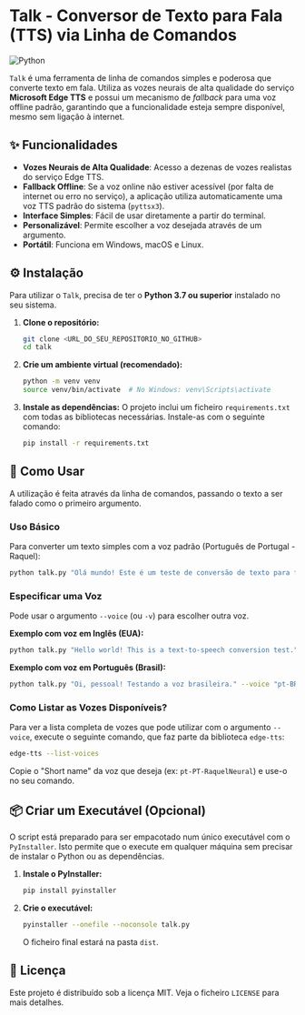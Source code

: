 # Talk - Conversor de Texto para Fala (TTS) via Linha de Comandos

![Python](https://img.shields.io/badge/Python-3.7%2B-blue.svg)

`Talk` é uma ferramenta de linha de comandos simples e poderosa que converte texto em fala. Utiliza as vozes neurais de alta qualidade do serviço **Microsoft Edge TTS** e possui um mecanismo de _fallback_ para uma voz offline padrão, garantindo que a funcionalidade esteja sempre disponível, mesmo sem ligação à internet.

## ✨ Funcionalidades

- **Vozes Neurais de Alta Qualidade**: Acesso a dezenas de vozes realistas do serviço Edge TTS.
- **Fallback Offline**: Se a voz online não estiver acessível (por falta de internet ou erro no serviço), a aplicação utiliza automaticamente uma voz TTS padrão do sistema (`pyttsx3`).
- **Interface Simples**: Fácil de usar diretamente a partir do terminal.
- **Personalizável**: Permite escolher a voz desejada através de um argumento.
- **Portátil**: Funciona em Windows, macOS e Linux.

## ⚙️ Instalação

Para utilizar o `Talk`, precisa de ter o **Python 3.7 ou superior** instalado no seu sistema.

1.  **Clone o repositório:**
    ```bash
    git clone <URL_DO_SEU_REPOSITORIO_NO_GITHUB>
    cd talk
    ```

2.  **Crie um ambiente virtual (recomendado):**
    ```bash
    python -m venv venv
    source venv/bin/activate  # No Windows: venv\Scripts\activate
    ```

3.  **Instale as dependências:**
    O projeto inclui um ficheiro `requirements.txt` com todas as bibliotecas necessárias. Instale-as com o seguinte comando:
    ```bash
    pip install -r requirements.txt
    ```

## 🚀 Como Usar

A utilização é feita através da linha de comandos, passando o texto a ser falado como o primeiro argumento.

### Uso Básico

Para converter um texto simples com a voz padrão (Português de Portugal - Raquel):

```bash
python talk.py "Olá mundo! Este é um teste de conversão de texto para fala."
```

### Especificar uma Voz

Pode usar o argumento `--voice` (ou `-v`) para escolher outra voz.

**Exemplo com voz em Inglês (EUA):**
```bash
python talk.py "Hello world! This is a text-to-speech conversion test." --voice "en-US-AriaNeural"
```

**Exemplo com voz em Português (Brasil):**
```bash
python talk.py "Oi, pessoal! Testando a voz brasileira." --voice "pt-BR-FranciscaNeural"
```

### Como Listar as Vozes Disponíveis?

Para ver a lista completa de vozes que pode utilizar com o argumento `--voice`, execute o seguinte comando, que faz parte da biblioteca `edge-tts`:

```bash
edge-tts --list-voices
```

Copie o "Short name" da voz que deseja (ex: `pt-PT-RaquelNeural`) e use-o no seu comando.

## 📦 Criar um Executável (Opcional)

O script está preparado para ser empacotado num único executável com o `PyInstaller`. Isto permite que o execute em qualquer máquina sem precisar de instalar o Python ou as dependências.

1.  **Instale o PyInstaller:**
    ```bash
    pip install pyinstaller
    ```
2.  **Crie o executável:**
    ```bash
    pyinstaller --onefile --noconsole talk.py
    ```
    O ficheiro final estará na pasta `dist`.

## 📄 Licença

Este projeto é distribuído sob a licença MIT. Veja o ficheiro `LICENSE` para mais detalhes.

